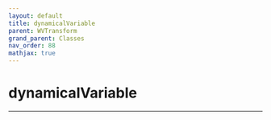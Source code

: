 ```yaml
---
layout: default
title: dynamicalVariable
parent: WVTransform
grand_parent: Classes
nav_order: 88
mathjax: true
---
```


#  dynamicalVariable




---

